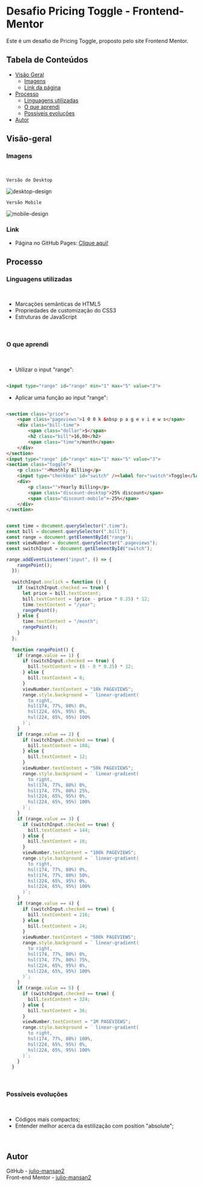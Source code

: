 # Desafio Pricing Toggle - Frontend-Mentor

Este é um desafio de Pricing Toggle, proposto pelo site Frontend Mentor.

## Tabela de Conteúdos

- [Visão Geral](#visão-geral)
    - [Imagens](#imagens)
    - [Link da página](#link)
- [Processo](#processo)
    - [Linguagens utilizadas](#linguagens-utilizadas)
    - [O que aprendi](#o-que-aprendi)
    - [Possíveis evoluções](#possíveis-evoluções)
- [Autor](#autor)

## Visão-geral

### Imagens

<br>

````
Versão de Desktop
````

   <img src="./src/design/desktop-design.gif" alt="desktop-design">

<br>

````
Versão Mobile
````

 <img src="./src/design/mobile-design.gif" alt="mobile-design">

### Link

- Página no GitHub Pages: <a href="https://julio-mansan2.github.io/pricing-toggle">Clique aqui!</a>

## Processo

### Linguagens utilizadas

<br>

- Marcações semânticas de HTML5
- Propriedades de customização do CSS3
- Estruturas de JavaScript

<br>

### O que aprendi

<br>

- Utilizar o input "range":

````html

<input type="range" id="range" min="1" max="5" value="3">

````

- Aplicar uma função ao input "range":

````html

<section class="price">
    <span class="pageviews">1 0 0 k &nbsp p a g e v i e w s</span>
    <div class="bill-time">
        <span class="dollar">$</span>
        <h2 class="bill">16,00</h2>
        <span class="time">/month</span>
    </div>
</section>
<input type="range" id="range" min="1" max="5" value="3">
<section class="toggle">
    <p class="">Monthly Billing</p>
    <input type="checkbox" id="switch" /><label for="switch">Toggle</label>
    <div>
        <p class="">Yearly Billing</p>
        <span class="discount-desktop">25% discount</span>
        <span class="discount-mobile">-25%</span>
    </div>
</section>

````
````javascript

const time = document.querySelector(".time");
const bill = document.querySelector(".bill");
const range = document.getElementById("range");
const viewNumber = document.querySelector(".pageviews");
const switchInput = document.getElementById("switch");

range.addEventListener("input", () => {
    rangePoint();
  });
  
  switchInput.onclick = function () {
    if (switchInput.checked == true) {
      let price = bill.textContent;
      bill.textContent = (price - price * 0.25) * 12;
      time.textContent = "/year";
      rangePoint();
    } else {
      time.textContent = "/month";
      rangePoint();
    }
  };
  
  function rangePoint() {
    if (range.value == 1) {
      if (switchInput.checked == true) {
        bill.textContent = (8 - 8 * 0.25) * 12;
      } else {
        bill.textContent = 8;
      }
      viewNumber.textContent = "10k PAGEVIEWS";
      range.style.background = ` linear-gradient(
        to right,
        hsl(174, 77%, 80%) 0%,
        hsl(224, 65%, 95%) 0%,
        hsl(224, 65%, 95%) 100%
      )`;
    }
    if (range.value == 2) {
      if (switchInput.checked == true) {
        bill.textContent = 108;
      } else {
        bill.textContent = 12;
      }
      viewNumber.textContent = "50k PAGEVIEWS";
      range.style.background = ` linear-gradient(
        to right,
        hsl(174, 77%, 80%) 0%,
        hsl(174, 77%, 80%) 25%,
        hsl(224, 65%, 95%) 0%,
        hsl(224, 65%, 95%) 100%
      )`;
    }
    if (range.value == 3) {
      if (switchInput.checked == true) {
        bill.textContent = 144;
      } else {
        bill.textContent = 16;
      }
      viewNumber.textContent = "100k PAGEVIEWS";
      range.style.background = ` linear-gradient(
        to right,
        hsl(174, 77%, 80%) 0%,
        hsl(174, 77%, 80%) 50%,
        hsl(224, 65%, 95%) 0%,
        hsl(224, 65%, 95%) 100%
      )`;
    }
    if (range.value == 4) {
      if (switchInput.checked == true) {
        bill.textContent = 216;
      } else {
        bill.textContent = 24;
      }
      viewNumber.textContent = "500k PAGEVIEWS";
      range.style.background = ` linear-gradient(
        to right,
        hsl(174, 77%, 80%) 0%,
        hsl(174, 77%, 80%) 75%,
        hsl(224, 65%, 95%) 0%,
        hsl(224, 65%, 95%) 100%
      )`;
    }
    if (range.value == 5) {
      if (switchInput.checked == true) {
        bill.textContent = 324;
      } else {
        bill.textContent = 36;
      }
      viewNumber.textContent = "1M PAGEVIEWS";
      range.style.background = ` linear-gradient(
        to right,
        hsl(174, 77%, 80%) 100%,
        hsl(224, 65%, 95%) 0%,
        hsl(224, 65%, 95%) 100%
      )`;
    }
  }

````
<br>

### Possíveis evoluções

<br>

- Códigos mais compactos;
- Entender melhor acerca da estilização com position "absolute";

<br>

## Autor

GitHub - <a href="https://github.com/julio-mansan2">julio-mansan2</a> <br>
Front-end Mentor - <a href="https://www.frontendmentor.io/profile/julio-mansan2">julio-mansan2</a> <br>